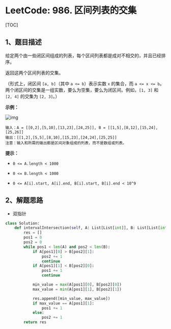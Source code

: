 # LeetCode: 986. 区间列表的交集

[TOC]

## 1、题目描述

给定两个由一些闭区间组成的列表，每个区间列表都是成对不相交的，并且已经排序。

返回这两个区间列表的交集。

（形式上，闭区间 `[a, b]`（其中 `a <= b`）表示实数 `x` 的集合，而 `a <= x <= b`。两个闭区间的交集是一组实数，要么为空集，要么为闭区间。例如，`[1, 3]` 和 `[2, 4]` 的交集为 `[2, 3]`。）

 

**示例：**

![img](https://assets.leetcode-cn.com/aliyun-lc-upload/uploads/2019/02/02/interval1.png)

```
输入：A = [[0,2],[5,10],[13,23],[24,25]], B = [[1,5],[8,12],[15,24],[25,26]]
输出：[[1,2],[5,5],[8,10],[15,23],[24,24],[25,25]]
注意：输入和所需的输出都是区间对象组成的列表，而不是数组或列表。
```

**提示：**

- `0 <= A.length < 1000`
- `0 <= B.length < 1000`

- `0 <= A[i].start, A[i].end, B[i].start, B[i].end < 10^9`

## 2、解题思路

- 双指针



```python
class Solution:
    def intervalIntersection(self, A: List[List[int]], B: List[List[int]]) -> List[List[int]]:
        res = []
        pos1 = 0
        pos2 = 0
        while pos1 < len(A) and pos2 < len(B):
            if A[pos1][0] > B[pos2][1]:
                pos2 += 1
                continue
            if A[pos1][1] < B[pos2][0]:
                pos1 += 1
                continue

            min_value = max(A[pos1][0], B[pos2][0])
            max_value = min(A[pos1][1], B[pos2][1])

            res.append([min_value, max_value])
            if max_value == A[pos1][1]:
                pos1 += 1
            else:
                pos2 += 1
        return res
```

